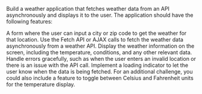 Build a weather application that fetches weather data from an API asynchronously and displays it to the user. The application should have the following features:

A form where the user can input a city or zip code to get the weather for that location.
Use the Fetch API or AJAX calls to fetch the weather data asynchronously from a weather API.
Display the weather information on the screen, including the temperature, conditions, and any other relevant data.
Handle errors gracefully, such as when the user enters an invalid location or there is an issue with the API call.
Implement a loading indicator to let the user know when the data is being fetched.
For an additional challenge, you could also include a feature to toggle between Celsius and Fahrenheit units for the temperature display.
